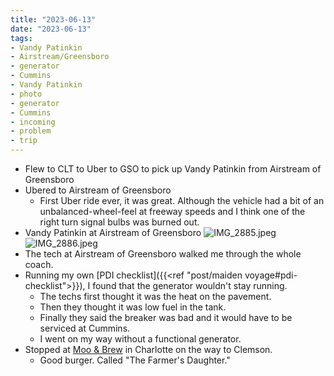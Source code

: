 ```yaml
---
title: "2023-06-13"
date: "2023-06-13"
tags:
- Vandy Patinkin
- Airstream/Greensboro
- generator
- Cummins
- Vandy Patinkin
- photo
- generator
- Cummins
- incoming
- problem
- trip
---
```

- Flew to CLT to Uber to GSO to pick up Vandy Patinkin from Airstream of Greensboro
- Ubered to Airstream of Greensboro
	- First Uber ride ever, it was great. Although the vehicle had a bit of an unbalanced-wheel-feel at freeway speeds and I think one of the right turn signal bulbs was burned out.
- Vandy Patinkin at Airstream of Greensboro
  ![IMG_2885.jpeg](/images/IMG_2885_1688173016385_0.jpeg)
  ![IMG_2886.jpeg](/images/IMG_2886_1688173025342_0.jpeg)
- The tech at Airstream of Greensboro walked me through the whole coach.
- Running my own [PDI checklist]({{<ref "post/maiden voyage#pdi-checklist">}}), I found that the generator wouldn't stay running.
	- The techs first thought it was the heat on the pavement.
	- Then they thought it was low fuel in the tank.
	- Finally they said the breaker was bad and it would have to be serviced at Cummins.
	- I went on my way without a functional generator.
- Stopped at [Moo & Brew](https://mooandbrew.com/) in Charlotte on the way to Clemson.
	- Good burger. Called "The Farmer's Daughter."
